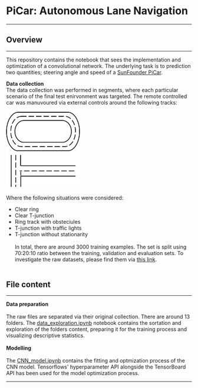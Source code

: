 # PiCar: Autonomous Lane Navigation
________________________________________________________________________________________________________________________________________

## Overview
________________________________________________________________________________________________________________________________________

This repository contains the notebook that sees the implementation and optimization of a convolutional network. The underlying task is to prediction two
quantities; steering angle and speed of a [SunFounder PiCar](https://www.sunfounder.com/smart-video-car-kit-v2-0.html). 

**Data collection**
<br>
The data collection was performed in segments, where each particular scenario of the final test enirvonment was targeted. The remote controlled car was manuvoured via external controls around the following tracks:
<br><br>
<img src="https://github.com/akinolawilson/PiCar-Autonomous-Lane-Navigation/blob/akinolawilson-sorting/ring_diagram.png?raw=true" width="200"/>
<br><br>
Where the following situations were considered:
- Clear ring
- Clear T-junction 
- Ring track with obsteciules 
- T-junction with traffic lights 
- T-junction without stationarity
<br><br>
In total, there are around 3000 training examples. The set is split using 70:20:10 ratio between the training, validation and evaluation sets. To investigate the raw datasets, please find them via [this link](https://drive.google.com/drive/folders/1YWuxnK8l4nPIidwyP39jph4pokjsmlE3?usp=sharing). 
<br><br>
## File content
________________________________________________________________________________________________________________________________________
**Data preparation**
<br><br>
The raw files are separated via their original collection. There are around 13 folders. The <ins>data_exploration.ipynb</ins> notebook contains the sortation and exploration of the folders content, preparing it for the training process and visualizing descriptive statistics.
<br><br>
**Modelling**
<br><br>
The  <ins>CNN_model.ipynb</ins> contains the fitting and optmization process of the CNN model. Tensorflows' hyperparameter API alongside the TensorBoard API has been used for the model optimization process.
________________________________________________________________________________________________________________________________________
